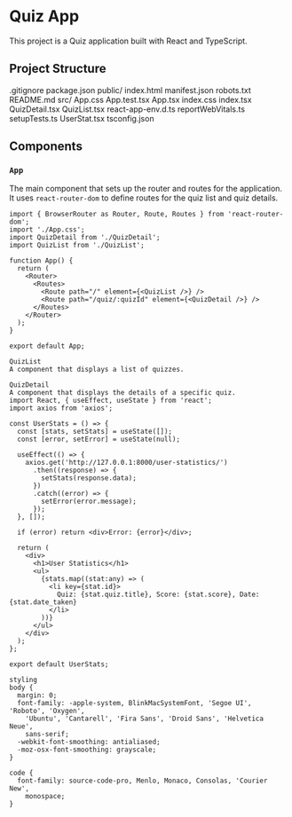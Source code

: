 # Quiz App

This project is a Quiz application built with React and TypeScript.

## Project Structure
.gitignore package.json public/ index.html manifest.json robots.txt README.md src/ App.css App.test.tsx App.tsx index.css index.tsx QuizDetail.tsx QuizList.tsx react-app-env.d.ts reportWebVitals.ts setupTests.ts UserStat.tsx tsconfig.json

## Components

### `App`

The main component that sets up the router and routes for the application. It uses `react-router-dom` to define routes for the quiz list and quiz details.

```tsx
import { BrowserRouter as Router, Route, Routes } from 'react-router-dom';
import './App.css';
import QuizDetail from './QuizDetail';
import QuizList from './QuizList';

function App() {
  return (
    <Router>
      <Routes>
        <Route path="/" element={<QuizList />} />
        <Route path="/quiz/:quizId" element={<QuizDetail />} />
      </Routes>
    </Router>
  );
}

export default App;

QuizList
A component that displays a list of quizzes.

QuizDetail
A component that displays the details of a specific quiz.
import React, { useEffect, useState } from 'react';
import axios from 'axios';

const UserStats = () => {
  const [stats, setStats] = useState([]);
  const [error, setError] = useState(null);

  useEffect(() => {
    axios.get('http://127.0.0.1:8000/user-statistics/')
      .then((response) => {
        setStats(response.data);
      })
      .catch((error) => {
        setError(error.message);
      });
  }, []);

  if (error) return <div>Error: {error}</div>;

  return (
    <div>
      <h1>User Statistics</h1>
      <ul>
        {stats.map((stat:any) => (
          <li key={stat.id}>
            Quiz: {stat.quiz.title}, Score: {stat.score}, Date: {stat.date_taken}
          </li>
        ))}
      </ul>
    </div>
  );
};

export default UserStats;

styling
body {
  margin: 0;
  font-family: -apple-system, BlinkMacSystemFont, 'Segoe UI', 'Roboto', 'Oxygen',
    'Ubuntu', 'Cantarell', 'Fira Sans', 'Droid Sans', 'Helvetica Neue',
    sans-serif;
  -webkit-font-smoothing: antialiased;
  -moz-osx-font-smoothing: grayscale;
}

code {
  font-family: source-code-pro, Menlo, Monaco, Consolas, 'Courier New',
    monospace;
}
